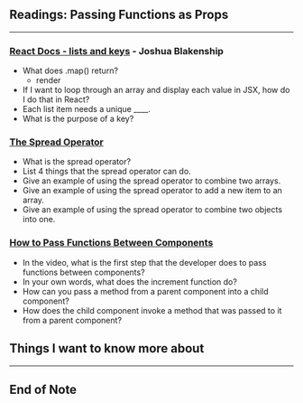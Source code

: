 ## Readings: Passing Functions as Props
***
### [React Docs - lists and keys](https://reactjs.org/docs/lists-and-keys.html) - Joshua Blakenship
- What does .map() return?
  * render
- If I want to loop through an array and display each value in JSX, how do I do that in React?
- Each list item needs a unique ____.
- What is the purpose of a key?

### [The Spread Operator](https://medium.com/coding-at-dawn/how-to-use-the-spread-operator-in-javascript-b9e4a8b06fab)
- What is the spread operator?
- List 4 things that the spread operator can do.
- Give an example of using the spread operator to combine two arrays.
- Give an example of using the spread operator to add a new item to an array.
- Give an example of using the spread operator to combine two objects into one.

### [How to Pass Functions Between Components](https://www.youtube.com/watch?v=c05OL7XbwXU)

- In the video, what is the first step that the developer does to pass functions between components?
- In your own words, what does the increment function do?
- How can you pass a method from a parent component into a child component?
- How does the child component invoke a method that was passed to it from a parent component?

## Things I want to know more about

***
 ## End of Note

